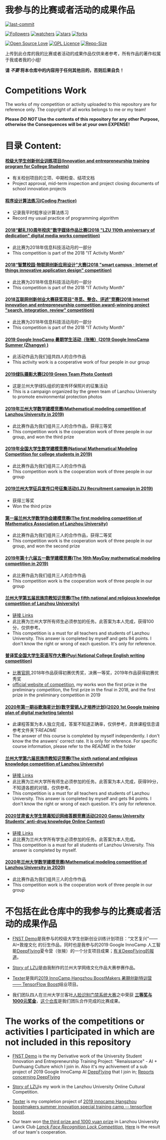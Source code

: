 # 我参与的比赛或者活动的成果作品

[![last-commit](https://img.shields.io/github/last-commit/HollowMan6/Competitions-Work)](../../graphs/commit-activity)

[![Followers](https://img.shields.io/github/followers/HollowMan6?style=social)](https://github.com/HollowMan6?tab=followers)
[![watchers](https://img.shields.io/github/watchers/HollowMan6/Competitions-Work?style=social)](../../watchers)
[![stars](https://img.shields.io/github/stars/HollowMan6/Competitions-Work?style=social)](../../stargazers)
[![forks](https://img.shields.io/github/forks/HollowMan6/Competitions-Work?style=social)](../../network/members)

[![Open Source Love](https://badges.frapsoft.com/os/v1/open-source.svg?v=103)](https://hollowman6.github.io/fund.html)
[![GPL Licence](https://badges.frapsoft.com/os/gpl/gpl.svg?v=103)](https://opensource.org/licenses/GPL-3.0/)
[![Repo-Size](https://img.shields.io/github/repo-size/HollowMan6/Competitions-Work.svg)](../../archive/master.zip)

上传到此仓库的我的比赛或者活动的成果作品仅供来者参考，所有作品的著作权属于我或者我的小组!

**请 ***不要*** 将本仓库中的内容用于任何其他目的，否则后果自负！**

# Competitions Work

The works of my competition or activity uploaded to this repository are for reference only. The copyright of all works belongs to me or my team!

**Please ***DO NOT*** Use the contents of this repository for any other Purpose, otherwise the Consequences will be at your own EXPENSE!**

# 目录 Content:

#### [校级大学生创新创业训练项目(Innovation and entrepreneurship training program for College Students)](校级大学生创新创业训练项目)

* 有关校创项目的立项、中期检查、结项文档
* Project approval, mid-term inspection and project closing documents of school innovation projects

#### [程序设计算法练习(Coding Practice)](程序设计算法练习)

* 记录我平时程序设计算法练习
* Record my usual practice of programming algorithm

#### [2018“献礼110周年校庆”数字媒体作品比赛(2018 "LZU 110th anniversary of dedication" digital media works competition)](2018“献礼110周年校庆”数字媒体作品比赛)

* 此比赛为2018年信息科技活动月的一部分
* This competition is part of the 2018 "IT Activity Month"

#### [2018“智慧校园·物联网创新应用设计”大赛(2018 "smart campus · Internet of things innovative application design" competition)](2018“智慧校园·物联网创新应用设计”大赛)

* 此比赛为2018年信息科技活动月的一部分
* This competition is part of the 2018 "IT Activity Month"

#### [2018互联网创新创业大赛获奖项目“寻觅、整合、评述”竞赛(2018 Internet innovation and entrepreneurship competition award-winning project "search, integration, review" competition)](2018互联网创新创业大赛获奖项目“寻觅、整合、评述”竞赛)

* 此比赛为2018年信息科技活动月的一部分
* This competition is part of the 2018 "IT Activity Month"

#### [2019 Google InnoCamp 暑期学生活动（张掖）(2019 Google InnoCamp Summer (Zhangye) )](2019%20Google%20InnoCamp%20暑期学生活动（张掖）)

* 此活动作品为我们组共四人的合作作品
* This activity work is a cooperative work of four people in our group

#### [2019绿队摄影大赛(2019 Green Team Photo Contest)](2019绿队摄影大赛)

* 这是兰州大学绿队组织的宣传环保照片的征集活动
* This is a campaign organized by the green team of Lanzhou University to promote environmental protection photos

#### [2019年兰州大学数学建模竞赛(Mathematical modeling competition of Lanzhou University in 2019)](2019年兰州大学数学建模竞赛)

* 此比赛作品为我们组共三人的合作作品，获得三等奖
* This competition work is the cooperation work of three people in our group, and won the third prize

#### [2019年全国大学生数学建模竞赛(National Mathematical Modeling Competition for college students in 2019)](2019年全国大学生数学建模竞赛)

* 此比赛作品为我们组共三人的合作作品
* This competition work is the cooperation work of three people in our group

#### [2019兰州大学征兵宣传口号征集活动(LZU Recruitment campaign in 2019)](2019征兵宣传口号征集活动)

* 获得三等奖
* Won the third prize

#### [第一届兰州大学数学协会建模竞赛(The first modeling competition of Mathematics Association of Lanzhou University)](第一届兰州大学数学协会建模竞赛)

* 此比赛作品为我们组共三人的合作作品，获得二等奖
* This competition work is the cooperation work of three people in our group, and won the second prize

#### [2019年第十六届五一数学建模竞赛(The 16th MayDay mathematical modeling competition in 2019)](2019五一建模)

* 此比赛作品为我们组共三人的合作作品
* This competition work is the cooperation work of three people in our group

#### [兰州大学第五届民族宗教知识竞赛(The fifth national and religious knowledge competition of Lanzhou University)](兰州大学民族宗教知识竞赛/兰州大学第五届民族宗教知识竞赛.pdf)

* [链接 Links](http://news.lzu.edu.cn/c/201905/56008.html)
* 此比赛为兰州大学所有师生必须参加的任务。此答案为本人完成，获得100分，仅供参考。
* This competition is a must for all teachers and students of Lanzhou University. This answer is completed by myself and gets 94 points. I don't know the right or wrong of each question. It's only for reference.

#### [普译奖全国大学生英语写作大赛(Puyi National College English writing competition)](普译奖全国大学生英语写作大赛)

* [比赛官网](http://py.52jingsai.com/),2018年作品获得初赛优秀奖，决赛一等奖，2019年作品获得初赛优秀奖
* [official website of competition](http://py.52jingsai.com/), my works won the first prize in the preliminary competition, the first prize in the final in 2018, and the first prize in the preliminary competition in 2019

#### [2020年第一期谷歌海星计划(数字营销人才培养计划)(2020 1st Google training plan of digital marketing talents)](2020第一期谷歌海星计划)

* 此课程答案为本人独立完成，答案不知道正确率，仅供参考，具体课程信息请参考文件夹下*README*
* The answer of this course is completed by myself independently. I don't know the the answers' correct rate. It is only for reference. For specific course information, please refer to the *README* in the folder

#### [兰州大学第六届民族宗教知识竞赛(The sixth national and religious knowledge competition of Lanzhou University)](兰州大学民族宗教知识竞赛/兰州大学第六届民族宗教知识竞赛.pdf)

* [链接 Links](http://tzb.lzu.edu.cn/yaowendongtai/zuixindongtai/2020/0507/123021.html)
* 此比赛为兰州大学所有师生必须参加的任务。此答案为本人完成，获得99分，不知道各题的对错，仅供参考。
* This competition is a must for all teachers and students of Lanzhou University. This answer is completed by myself and gets 94 points. I don't know the right or wrong of each question. It's only for reference.

#### [2020甘肃省大学生禁毒知识网络答题竞赛活动(2020 Gansu University Students' anti-drug knowledge Online Contest)](甘肃省大学生禁毒知识网络答题竞赛活动/2020甘肃省大学生禁毒知识网络答题竞赛活动.pdf)

* [链接 Links](http://dxsjd.gsedu.cn/#/)
* 此比赛为兰州大学所有学生必须参加的任务。此答案为本人完成。
* This competition is a must for all students of Lanzhou University. This answer is completed by myself.

#### [2020年兰州大学数学建模竞赛(Mathematical modeling competition of Lanzhou University in 2020)](2020年兰州大学数学建模竞赛)

* 此比赛作品为我们组共三人的合作作品
* This competition work is the cooperation work of three people in our group

# 不包括在此仓库中的我参与的比赛或者活动的成果作品

* [FNST Demo](https://hollowman6.github.io/StyleTrans/)是我参与的校级大学生创新创业训练计划项目：“文艺复兴”—— AI+敦煌文化 的衍生作品，同时也是我参与的2019 Google InnoCamp 人工智能[DeepFlying](https://github.com/dslab-deepflying/deepflying/tree/master/InnoCamp)夏令营（张掖）的一个分支项目成果；[有关DeepFlying的报道](http://news.lzu.edu.cn/c/201909/59389.html)。

* [Story of LZU](https://hollowman6.github.io/LZU/)是由我制作的兰州大学网络文化作品大赛参赛作品。

* [Texter](https://hollowman6.github.io/Texter/)是我的[2019 InnoCamp Hangzhou BoostMakers 暑期创新特训营 —— TensorFlow Boost](https://blackwalnut.tech/tfboost/introduce)结业项目。

* 我们团队四人在兰州大学兰客社[人脸识别门禁系统大赛](http://lanck.lzu.edu.cn/?p=456)之中荣获 **[三等奖与1000元奖金](http://lanck.lzu.edu.cn/?p=473)**，[这个仓库](https://github.com/HollowMan6/Lanck-Face-Recognition-Lock-Competition-Backend-Code)是我们团队合作完成的比赛成果。

# The works of the competitions or activities I participated in which are not included in this repository

* [FNST Demo](https://hollowman6.github.io/StyleTrans/) is the my Derivative work of the University Student Innovation and Entrepreneurship Training Project: "Renaissance" - AI + Dunhuang Culture which I join in. Also it's my achivement of a sub project of 2019 Google InnoCamp AI [DeepFlying](https://github.com/dslab-deepflying/deepflying/tree/master/InnoCamp) that I join in; [Reports concerning DeepFlying](http://news.lzu.edu.cn/c/201909/59389.html)

* [Story of LZU](https://hollowman6.github.io/LZU/)is my work in the Lanzhou University Online Cultural Competition.

* [Texter](https://hollowman6.github.io/Texter/) is my completion project of [2019 innocamp Hangzhou boostmakers summer innovation special training camp -- tensorflow boost](https://blackwalnut.tech/tfboost/introduction).

* Our team won [the third prize and 1000 yuan prize](http://lanck.lzu.edu.cn/?p=473) in Lanzhou University Lanck Club *[Lanck Face Recognition Lock Competition](http://lanck.lzu.edu.cn/?P=456)*, [Here](https://github.com/HollowMan6/Lanck-Face-Recognition-Lock-Competition-Backend-Code) is the result of our team's cooperation.
